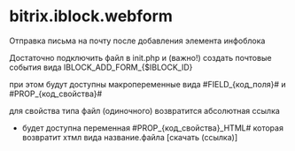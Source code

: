 # bitrix.iblock.webform
Отправка письма на почту после добавления элемента инфоблока

Достаточно подключить файл в init.php и (важно!) создать почтовые события вида IBLOCK_ADD_FORM_{$IBLOCK_ID}

при этом будут доступны макропеременные вида
#FIELD_{код_поля}# и 
#PROP_{код_свойства}#

для свойства типа файл (одиночного) возвратится абсолютная ссылка 
+ будет доступна переменная #PROP_{код_свойства}_HTML#
которая возвратит хтмл вида название.файла [скачать (ссылка)]
